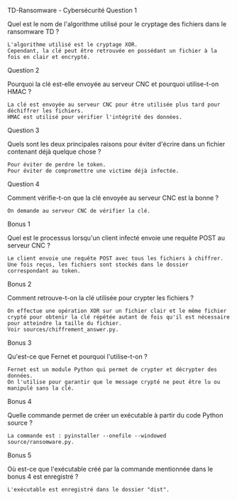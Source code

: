 TD-Ransomware - Cybersécurité
Question 1

Quel est le nom de l'algorithme utilisé pour le cryptage des fichiers dans le ransomware TD ?

    L'algorithme utilisé est le cryptage XOR.
    Cependant, la clé peut être retrouvée en possédant un fichier à la fois en clair et encrypté.

Question 2

Pourquoi la clé est-elle envoyée au serveur CNC et pourquoi utilise-t-on HMAC ?

    La clé est envoyée au serveur CNC pour être utilisée plus tard pour déchiffrer les fichiers.
    HMAC est utilisé pour vérifier l'intégrité des données.

Question 3

Quels sont les deux principales raisons pour éviter d'écrire dans un fichier contenant déjà quelque chose ?

    Pour éviter de perdre le token.
    Pour éviter de compromettre une victime déjà infectée.

Question 4

Comment vérifie-t-on que la clé envoyée au serveur CNC est la bonne ?

    On demande au serveur CNC de vérifier la clé.

Bonus 1

Quel est le processus lorsqu'un client infecté envoie une requête POST au serveur CNC ?

    Le client envoie une requête POST avec tous les fichiers à chiffrer.
    Une fois reçus, les fichiers sont stockés dans le dossier correspondant au token.

Bonus 2

Comment retrouve-t-on la clé utilisée pour crypter les fichiers ?

    On effectue une opération XOR sur un fichier clair et le même fichier crypté pour obtenir la clé répétée autant de fois qu'il est nécessaire pour atteindre la taille du fichier.
    Voir sources/chiffrement_answer.py.

Bonus 3

Qu'est-ce que Fernet et pourquoi l'utilise-t-on ?

    Fernet est un module Python qui permet de crypter et décrypter des données.
    On l'utilise pour garantir que le message crypté ne peut être lu ou manipulé sans la clé.

Bonus 4

Quelle commande permet de créer un exécutable à partir du code Python source ?

    La commande est : pyinstaller --onefile --windowed source/ransomware.py.

Bonus 5

Où est-ce que l'exécutable créé par la commande mentionnée dans le bonus 4 est enregistré ?

    L'exécutable est enregistré dans le dossier "dist".